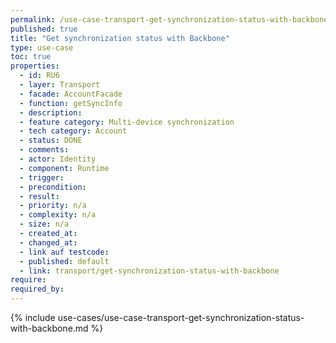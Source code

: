 ```yaml
---
permalink: /use-case-transport-get-synchronization-status-with-backbone
published: true
title: "Get synchronization status with Backbone"
type: use-case
toc: true
properties:
  - id: RU6
  - layer: Transport
  - facade: AccountFacade
  - function: getSyncInfo
  - description:
  - feature category: Multi-device synchronization
  - tech category: Account
  - status: DONE
  - comments:
  - actor: Identity
  - component: Runtime
  - trigger:
  - precondition:
  - result:
  - priority: n/a
  - complexity: n/a
  - size: n/a
  - created_at:
  - changed_at:
  - link auf testcode:
  - published: default
  - link: transport/get-synchronization-status-with-backbone
require:
required_by:
---
```


{% include use-cases/use-case-transport-get-synchronization-status-with-backbone.md %}

